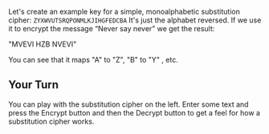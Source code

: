 Let's create an example key for a simple, monoalphabetic substitution cipher: `ZYXWVUTSRQPONMLKJIHGFEDCBA` It's just the alphabet reversed. If we use it to encrypt the message “Never say never” we get the result:

"MVEVI HZB NVEVI"

You can see that it maps "A" to "Z", "B" to "Y" , etc.  

## Your Turn
You can play with the substitution cipher on the left. Enter some text and press the Encrypt button and then the Decrypt button to get a feel for how a substitution cipher works.